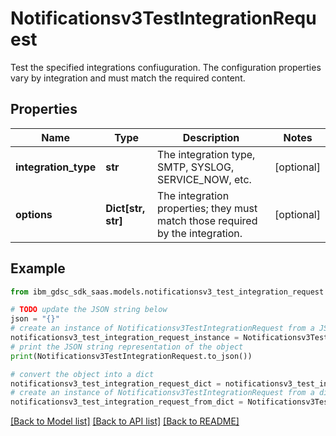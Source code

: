 # Notificationsv3TestIntegrationRequest

Test the specified integrations confiuguration.  The configuration properties vary by integration and must match the required content.

## Properties

Name | Type | Description | Notes
------------ | ------------- | ------------- | -------------
**integration_type** | **str** | The integration type, SMTP, SYSLOG, SERVICE_NOW, etc. | [optional] 
**options** | **Dict[str, str]** | The integration properties; they must match those required by the integration. | [optional] 

## Example

```python
from ibm_gdsc_sdk_saas.models.notificationsv3_test_integration_request import Notificationsv3TestIntegrationRequest

# TODO update the JSON string below
json = "{}"
# create an instance of Notificationsv3TestIntegrationRequest from a JSON string
notificationsv3_test_integration_request_instance = Notificationsv3TestIntegrationRequest.from_json(json)
# print the JSON string representation of the object
print(Notificationsv3TestIntegrationRequest.to_json())

# convert the object into a dict
notificationsv3_test_integration_request_dict = notificationsv3_test_integration_request_instance.to_dict()
# create an instance of Notificationsv3TestIntegrationRequest from a dict
notificationsv3_test_integration_request_from_dict = Notificationsv3TestIntegrationRequest.from_dict(notificationsv3_test_integration_request_dict)
```
[[Back to Model list]](../README.md#documentation-for-models) [[Back to API list]](../README.md#documentation-for-api-endpoints) [[Back to README]](../README.md)


